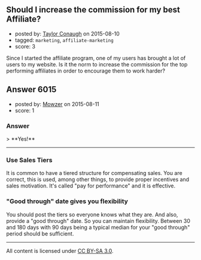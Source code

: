 ## Should I increase the commission for my best Affiliate?

- posted by: [Taylor Conaugh](https://stackexchange.com/users/6469210/taylor-conaugh) on 2015-08-10
- tagged: `marketing`, `affiliate-marketing`
- score: 3

Since I started the affiliate program, one of my users has brought a lot of users to my website. Is it the norm to increase the commission for the top performing affiliates in order to encourage them to work harder?  


## Answer 6015

- posted by: [Mowzer](https://stackexchange.com/users/1803081/mowzer) on 2015-08-11
- score: 1

<h3>Answer</h3>
> **Yes!**

<hr>
<h3>Use Sales Tiers</h3>

It is common to have a tiered structure for compensating sales. You are correct, this is used, among other things, to provide proper incentives and sales motivation. It's called "pay for performance" and it is effective.

<h3>"Good through" date gives you flexibility</h3>

You should post the tiers so everyone knows what they are. And also, provide a "good through" date. So you can maintain flexibility. Between 30 and 180 days with 90 days being a typical median for your "good through" period should be sufficient.



---

All content is licensed under [CC BY-SA 3.0](https://creativecommons.org/licenses/by-sa/3.0/).
